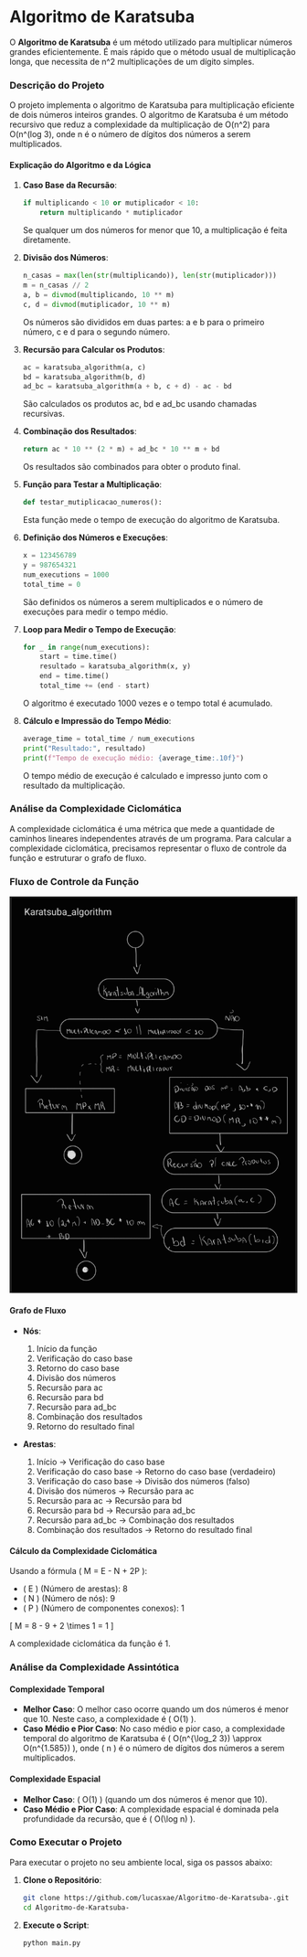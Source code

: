# Algoritmo de Karatsuba

O **Algoritmo de Karatsuba** é um método utilizado para multiplicar números grandes eficientemente. É mais rápido que o método usual de multiplicação longa, que necessita de n^2 multiplicações de um dígito simples.

### Descrição do Projeto

O projeto implementa o algoritmo de Karatsuba para multiplicação eficiente de dois números inteiros grandes. O algoritmo de Karatsuba é um método recursivo que reduz a complexidade da multiplicação de O(n^2) para O(n^(log 3), onde n é o número de dígitos dos números a serem multiplicados.

#### Explicação do Algoritmo e da Lógica

1. **Caso Base da Recursão**:
    ```python
    if multiplicando < 10 or mutiplicador < 10:
        return multiplicando * mutiplicador
    ```
    Se qualquer um dos números for menor que 10, a multiplicação é feita diretamente.

2. **Divisão dos Números**:
    ```python
    n_casas = max(len(str(multiplicando)), len(str(mutiplicador)))
    m = n_casas // 2
    a, b = divmod(multiplicando, 10 ** m)
    c, d = divmod(mutiplicador, 10 ** m)
    ```
    Os números são divididos em duas partes: a e b para o primeiro número, c e d para o segundo número.

3. **Recursão para Calcular os Produtos**:
    ```python
    ac = karatsuba_algorithm(a, c)
    bd = karatsuba_algorithm(b, d)
    ad_bc = karatsuba_algorithm(a + b, c + d) - ac - bd
    ```
    São calculados os produtos ac, bd e ad_bc usando chamadas recursivas.

4. **Combinação dos Resultados**:
    ```python
    return ac * 10 ** (2 * m) + ad_bc * 10 ** m + bd
    ```
    Os resultados são combinados para obter o produto final.

5. **Função para Testar a Multiplicação**:
    ```python
    def testar_mutiplicacao_numeros():
    ```
    Esta função mede o tempo de execução do algoritmo de Karatsuba.

6. **Definição dos Números e Execuções**:
    ```python
    x = 123456789
    y = 987654321
    num_executions = 1000
    total_time = 0
    ```
    São definidos os números a serem multiplicados e o número de execuções para medir o tempo médio.

7. **Loop para Medir o Tempo de Execução**:
    ```python
    for _ in range(num_executions):
        start = time.time()
        resultado = karatsuba_algorithm(x, y)
        end = time.time()
        total_time += (end - start)
    ```
    O algoritmo é executado 1000 vezes e o tempo total é acumulado.

8. **Cálculo e Impressão do Tempo Médio**:
    ```python
    average_time = total_time / num_executions
    print("Resultado:", resultado)
    print(f"Tempo de execução médio: {average_time:.10f}")
    ```
    O tempo médio de execução é calculado e impresso junto com o resultado da multiplicação.

### Análise da Complexidade Ciclomática

A complexidade ciclomática é uma métrica que mede a quantidade de caminhos lineares independentes através de um programa. Para calcular a complexidade ciclomática, precisamos representar o fluxo de controle da função e estruturar o grafo de fluxo.

### Fluxo de Controle da Função

![](<Screenshot_20250224_163132_Samsung Notes.jpg>)
#### Grafo de Fluxo

- **Nós**:
  1. Início da função
  2. Verificação do caso base
  3. Retorno do caso base
  4. Divisão dos números
  5. Recursão para ac
  6. Recursão para bd
  7. Recursão para ad_bc
  8. Combinação dos resultados
  9. Retorno do resultado final

- **Arestas**:
  1. Início -> Verificação do caso base
  2. Verificação do caso base -> Retorno do caso base (verdadeiro)
  3. Verificação do caso base -> Divisão dos números (falso)
  4. Divisão dos números -> Recursão para ac
  5. Recursão para ac -> Recursão para bd
  6. Recursão para bd -> Recursão para ad_bc
  7. Recursão para ad_bc -> Combinação dos resultados
  8. Combinação dos resultados -> Retorno do resultado final

#### Cálculo da Complexidade Ciclomática

Usando a fórmula \( M = E - N + 2P \):

- \( E \) (Número de arestas): 8
- \( N \) (Número de nós): 9
- \( P \) (Número de componentes conexos): 1

\[ M = 8 - 9 + 2 \times 1 = 1 \]

A complexidade ciclomática da função  é 1.

### Análise da Complexidade Assintótica

#### Complexidade Temporal

- **Melhor Caso**: O melhor caso ocorre quando um dos números é menor que 10. Neste caso, a complexidade é \( O(1) \).
- **Caso Médio e Pior Caso**: No caso médio e pior caso, a complexidade temporal do algoritmo de Karatsuba é \( O(n^{\log_2 3}) \approx O(n^{1.585}) \), onde \( n \) é o número de dígitos dos números a serem multiplicados.

#### Complexidade Espacial

- **Melhor Caso**: \( O(1) \) (quando um dos números é menor que 10).
- **Caso Médio e Pior Caso**: A complexidade espacial é dominada pela profundidade da recursão, que é \( O(\log n) \).

### Como Executar o Projeto

Para executar o projeto no seu ambiente local, siga os passos abaixo:

1. **Clone o Repositório**:
    ```sh
    git clone https://github.com/lucasxae/Algoritmo-de-Karatsuba-.git
    cd Algoritmo-de-Karatsuba-
    ```

2. **Execute o Script**:
    ```sh
    python main.py
    ```